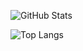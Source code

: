 ![GitHub Stats](https://github-readme-stats.vercel.app/api?username=marcos-so&theme=synthwave&locale=pt-br&include_all_commits=true&hide=true)



![Top Langs](https://github-readme-stats.vercel.app/api/top-langs/?username=marcos-so&layout=compact)
